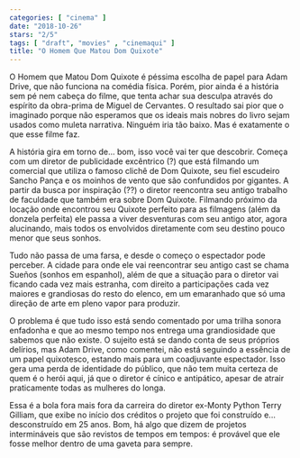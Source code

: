 ```yaml
---
categories: [ "cinema" ]
date: "2018-10-26"
stars: "2/5"
tags: [ "draft", "movies" , "cinemaqui" ]
title: "O Homem Que Matou Dom Quixote"
---
```

O Homem que Matou Dom Quixote é péssima escolha de papel para Adam Drive, que não funciona na comédia física. Porém, pior ainda é a história sem pé nem cabeça do filme, que tenta achar sua desculpa através do espírito da obra-prima de Miguel de Cervantes. O resultado sai pior que o imaginado porque não esperamos que os ideais mais nobres do livro sejam usados como muleta narrativa. Ninguém iria tão baixo. Mas é exatamente o que esse filme faz.

A história gira em torno de... bom, isso você vai ter que descobrir. Começa com um diretor de publicidade excêntrico (?) que está filmando um comercial que utiliza o famoso clichê de Dom Quixote, seu fiel escudeiro Sancho Pança e os moinhos de vento que são confundidos por gigantes. A partir da busca por inspiração (??) o diretor reencontra seu antigo trabalho de faculdade que também era sobre Dom Quixote. Filmando próximo da locação onde encontrou seu Quixote perfeito para as filmagens (além da donzela perfeita) ele passa a viver desventuras com seu antigo ator, agora alucinando, mais todos os envolvidos diretamente com seu destino pouco menor que seus sonhos.

Tudo não passa de uma farsa, e desde o começo o espectador pode perceber. A cidade para onde ele vai reencontrar seu antigo cast se chama Sueños (sonhos em espanhol), além de que a situação para o diretor vai ficando cada vez mais estranha, com direito a participações cada vez maiores e grandiosas do resto do elenco, em um emaranhado que só uma direção de arte em pleno vapor para produzir.

O problema é que tudo isso está sendo comentado por uma trilha sonora enfadonha e que ao mesmo tempo nos entrega uma grandiosidade que sabemos que não existe. O sujeito está se dando conta de seus próprios delírios, mas Adam Drive, como comentei, não está seguindo a essência de um papel quixotesco, estando mais para um coadjuvante espectador. Isso gera uma perda de identidade do público, que não tem muita certeza de quem é o herói aqui, já que o diretor é cínico e antipático, apesar de atrair praticamente todas as mulheres do longa.

Essa é a bola fora mais fora da carreira do diretor ex-Monty Python Terry Gilliam, que exibe no início dos créditos o projeto que foi construído e... desconstruído em 25 anos. Bom, há algo que dizem de projetos intermináveis que são revistos de tempos em tempos: é provável que ele fosse melhor dentro de uma gaveta para sempre.
